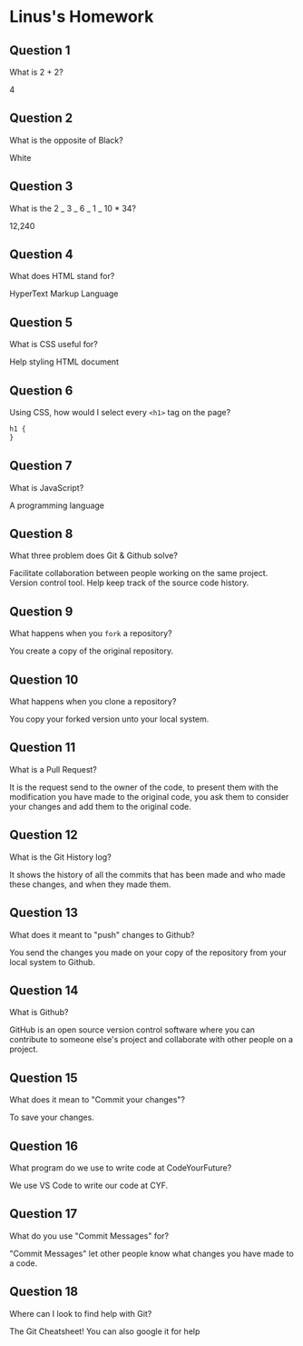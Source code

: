 # Linus's Homework

## Question 1

What is 2 + 2?

4

## Question 2

What is the opposite of Black?

White

## Question 3

What is the 2 _ 3 _ 6 _ 1 _ 10 \* 34?

12,240

## Question 4

What does HTML stand for?

HyperText Markup Language

## Question 5

What is CSS useful for?

Help styling HTML document

## Question 6

Using CSS, how would I select every `<h1>` tag on the page?

```css
h1 {
}
```

## Question 7

What is JavaScript?

A programming language

## Question 8

What three problem does Git & Github solve?

Facilitate collaboration between people working on the same project.
Version control tool.
Help keep track of the source code history.

## Question 9

What happens when you `fork` a repository?

You create a copy of the original repository.

## Question 10

What happens when you clone a repository?

You copy your forked version unto your local system.

## Question 11

What is a Pull Request?

It is the request send to the owner of the code, to present them with the modification you have made to the original code, you ask them to consider your changes and add them to the original code.

## Question 12

What is the Git History log?

It shows the history of all the commits that has been made and who made these changes, and when they made them.

## Question 13

What does it meant to "push" changes to Github?

You send the changes you made on your copy of the repository from your local system to Github.

## Question 14

What is Github?

GitHub is an open source version control software where you can contribute to someone else's project and collaborate with other people on a project.

## Question 15

What does it mean to "Commit your changes"?

To save your changes.

## Question 16

What program do we use to write code at CodeYourFuture?

We use VS Code to write our code at CYF.

## Question 17

What do you use "Commit Messages" for?

"Commit Messages" let other people know what changes you have made to a code.

## Question 18

Where can I look to find help with Git?

The Git Cheatsheet! You can also google it for help
